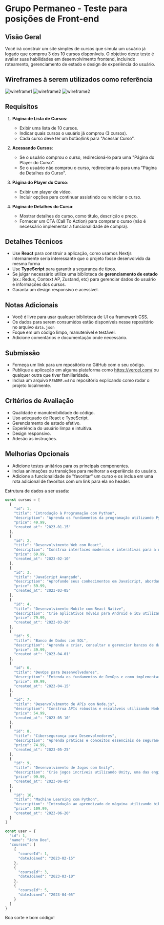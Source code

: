 # Grupo Permaneo - Teste para posições de Front-end

## Visão Geral

Você irá construir um site simples de cursos que simula um usuário já logado que comprou 3 dos 10 cursos disponíveis. O objetivo deste teste é avaliar suas habilidades em desenvolvimento frontend, incluindo roteamento, gerenciamento de estado e design de experiência do usuário.

## Wireframes à serem utilizados como referência
![wireframe1](https://freeimage.host/i/2itCcCl)
![wireframe2](https://freeimage.host/i/2itCYQ4)
![wireframe2](https://freeimage.host/i/2itC7jf)

## Requisitos

1. **Página de Lista de Cursos**:
    
    - Exibir uma lista de 10 cursos.
    - Indicar quais cursos o usuário já comprou (3 cursos).
    - Cada curso deve ter um botão/link para "Acessar Curso".
2. **Acessando Cursos**:
    
    - Se o usuário comprou o curso, redirecioná-lo para uma "Página do Player do Curso".
    - Se o usuário não comprou o curso, redirecioná-lo para uma "Página de Detalhes do Curso".
3. **Página do Player do Curso**:
    
    - Exibir um player de vídeo.
    - Incluir opções para continuar assistindo ou reiniciar o curso.
4. **Página de Detalhes do Curso**:
    
    - Mostrar detalhes do curso, como título, descrição e preço.
    - Fornecer um CTA (Call To Action) para comprar o curso (não é necessário implementar a funcionalidade de compra).

## Detalhes Técnicos

- Use **React** para construir a aplicação, como usamos Nextjs internamente seria interessante que o projeto fosse desenvolvido da mesma forma
- Use **TypeScript** para garantir a segurança de tipos.
- Se julgar necessário utilize uma biblioteca de **gerenciamento de estado** (ex.: Redux, Context AP, Zustand, etc) para gerenciar dados do usuário e informações dos cursos.
- Garanta um design responsivo e acessível.

## Notas Adicionais

- Você é livre para usar qualquer biblioteca de UI ou framework CSS.
- Os dados para serem consumidos estão disponíveis nesse repositório no arquivo `data.json`
- Foque em um código limpo, manutenível e testável.
- Adicione comentários e documentação onde necessário.

## Submissão

- Forneça um link para um repositório no GitHub com o seu código.
- Publique a aplicação em alguma plataforma como https://vercel.com/ ou qualquer outra que tiver familiaridade.
- Inclua um arquivo `README.md` no repositório explicando como rodar o projeto localmente.

## Critérios de Avaliação

- Qualidade e manutenibilidade do código.
- Uso adequado de React e TypeScript.
- Gerenciamento de estado efetivo.
- Experiência do usuário limpa e intuitiva.
- Design responsivo.
- Adesão às instruções.

## Melhorias Opcionais

- Adicione testes unitários para os principais componentes.
- Inclua animações ou transições para melhorar a experiência do usuário.
- Adicione a funcionalidade de "favoritar" um curso e os inclua em uma rota adicional de favoritos com um link para ela no header.

Estrutura de dados a ser usada:
```javascript
const cursos = [
  {
    "id": 1,
    "title": "Introdução à Programação com Python",
    "description": "Aprenda os fundamentos da programação utilizando Python, uma das linguagens mais populares e versáteis.",
    "price": 49.99,
    "created_at": "2023-01-15"
  },
  {
    "id": 2,
    "title": "Desenvolvimento Web com React",
    "description": "Construa interfaces modernas e interativas para a web utilizando React e suas melhores práticas.",
    "price": 69.99,
    "created_at": "2023-02-10"
  },
  {
    "id": 3,
    "title": "JavaScript Avançado",
    "description": "Aprofunde seus conhecimentos em JavaScript, abordando conceitos avançados e boas práticas.",
    "price": 59.99,
    "created_at": "2023-03-05"
  },
  {
    "id": 4,
    "title": "Desenvolvimento Mobile com React Native",
    "description": "Crie aplicativos móveis para Android e iOS utilizando React Native e compartilhando código entre as plataformas.",
    "price": 79.99,
    "created_at": "2023-03-20"
  },
  {
    "id": 5,
    "title": "Banco de Dados com SQL",
    "description": "Aprenda a criar, consultar e gerenciar bancos de dados utilizando SQL.",
    "price": 39.99,
    "created_at": "2023-04-01"
  },
  {
    "id": 6,
    "title": "DevOps para Desenvolvedores",
    "description": "Entenda os fundamentos de DevOps e como implementar práticas de integração e entrega contínuas.",
    "price": 89.99,
    "created_at": "2023-04-15"
  },
  {
    "id": 7,
    "title": "Desenvolvimento de APIs com Node.js",
    "description": "Construa APIs robustas e escaláveis utilizando Node.js e Express.",
    "price": 54.99,
    "created_at": "2023-05-10"
  },
  {
    "id": 8,
    "title": "Cibersegurança para Desenvolvedores",
    "description": "Aprenda práticas e conceitos essenciais de segurança cibernética para proteger suas aplicações.",
    "price": 74.99,
    "created_at": "2023-05-25"
  },
  {
    "id": 9,
    "title": "Desenvolvimento de Jogos com Unity",
    "description": "Crie jogos incríveis utilizando Unity, uma das engines mais populares do mercado.",
    "price": 99.99,
    "created_at": "2023-06-05"
  },
  {
    "id": 10,
    "title": "Machine Learning com Python",
    "description": "Introdução ao aprendizado de máquina utilizando bibliotecas como Scikit-Learn e TensorFlow.",
    "price": 109.99,
    "created_at": "2023-06-20"
  }
]

const user = {
  "id": 1,
  "name": "John Doe",
  "courses": [
    {
      "courseId": 1,
      "dateJoined": "2023-02-15"
    },
    {
      "courseId": 3,
      "dateJoined": "2023-03-10"
    },
    {
      "courseId": 5,
      "dateJoined": "2023-04-05"
    }
  ]
}
```
Boa sorte e bom código!
